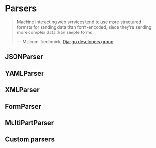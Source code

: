 <a class="github" href="parsers.py"></a>

# Parsers

> Machine interacting web services tend to use more
structured formats for sending data than form-encoded, since they're
sending more complex data than simple forms
>
> &mdash; Malcom Tredinnick, [Django developers group][cite]


## JSONParser

## YAMLParser

## XMLParser

## FormParser

## MultiPartParser

## Custom parsers

[cite]: https://groups.google.com/d/topic/django-developers/dxI4qVzrBY4/discussion
